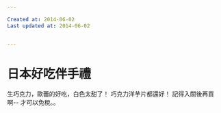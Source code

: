 ```yaml
---

Created at: 2014-06-02
Last updated at: 2014-06-02


---
```


# 日本好吃伴手禮


生巧克力，歐蕾的好吃，白色太甜了！
巧克力洋芋片都還好！
記得入關後再買啊--
才可以免稅。。

